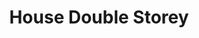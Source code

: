 ---
layout: post
categories: [sale, house]
title: "House Double Storey"
price: "60 Lac"
front: "7 Rooms"
baths: "2"
workshops: "2 Kitchen"
address: "Shah Faisal Colony"
type: "House FOR SALE"
area: " --- "
detail1: "3 Rooms, A Kitchen and Drawing Room on First Floor & 4 Rooms + Kitchen + Bath + Drawing Room on First Floor"
---
